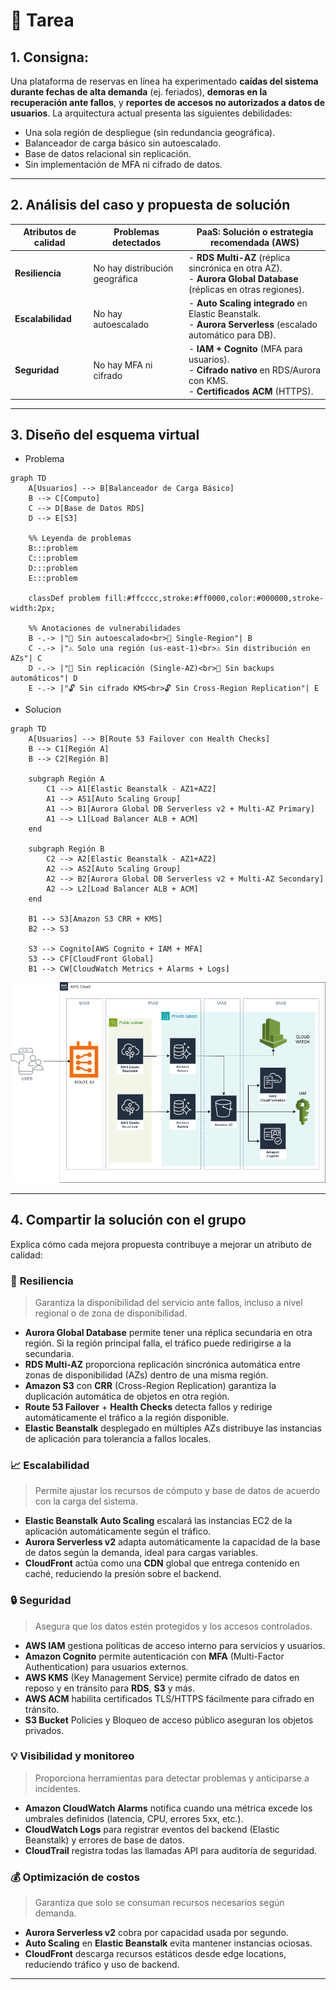 # 📝 Tarea

## 1. **Consigna**:

Una plataforma de reservas en línea ha experimentado **caídas del sistema durante fechas de alta demanda** (ej. feriados), **demoras en la recuperación ante fallos**, y **reportes de accesos no autorizados a datos de usuarios**. La arquitectura actual presenta las siguientes debilidades:

- Una sola región de despliegue (sin redundancia geográfica).
- Balanceador de carga básico sin autoescalado.
- Base de datos relacional sin replicación.
- Sin implementación de MFA ni cifrado de datos.

---

## 2. **Análisis del caso y propuesta de solución**

| **Atributos de calidad** | **Problemas detectados**       | **PaaS: Solución o estrategia recomendada (AWS)**                                                                 |
|--------------------------|--------------------------------|------------------------------------------------------------------------------------------------------------------|
| **Resiliencia**          | No hay distribución geográfica | - **RDS Multi-AZ** (réplica sincrónica en otra AZ). <br> - **Aurora Global Database** (réplicas en otras regiones). |
| **Escalabilidad**        | No hay autoescalado            | - **Auto Scaling integrado** en Elastic Beanstalk. <br> - **Aurora Serverless** (escalado automático para DB).    |
| **Seguridad**            | No hay MFA ni cifrado          | - **IAM + Cognito** (MFA para usuarios). <br> - **Cifrado nativo** en RDS/Aurora con KMS. <br> - **Certificados ACM** (HTTPS). |

---

## 3. **Diseño del esquema virtual**

- Problema
```mermaid
graph TD
    A[Usuarios] --> B[Balanceador de Carga Básico]
    B --> C[Computo]
    C --> D[Base de Datos RDS]
    D --> E[S3]

    %% Leyenda de problemas
    B:::problem
    C:::problem
    D:::problem
    E:::problem

    classDef problem fill:#ffcccc,stroke:#ff0000,color:#000000,stroke-width:2px;

    %% Anotaciones de vulnerabilidades
    B -.-> |"🚨 Sin autoescalado<br>🚨 Single-Region"| B
    C -.-> |"⚠️ Solo una región (us-east-1)<br>⚠️ Sin distribución en AZs"| C
    D -.-> |"🔴 Sin replicación (Single-AZ)<br>🔴 Sin backups automáticos"| D
    E -.-> |"🔓 Sin cifrado KMS<br>🔓 Sin Cross-Region Replication"| E
```

- Solucion

```mermaid
graph TD
    A[Usuarios] --> B[Route 53 Failover con Health Checks]
    B --> C1[Región A]
    B --> C2[Región B]

    subgraph Región A
        C1 --> A1[Elastic Beanstalk - AZ1+AZ2]
        A1 --> AS1[Auto Scaling Group]
        A1 --> B1[Aurora Global DB Serverless v2 + Multi-AZ Primary]
        A1 --> L1[Load Balancer ALB + ACM]
    end

    subgraph Región B
        C2 --> A2[Elastic Beanstalk - AZ1+AZ2]
        A2 --> AS2[Auto Scaling Group]
        A2 --> B2[Aurora Global DB Serverless v2 + Multi-AZ Secondary]
        A2 --> L2[Load Balancer ALB + ACM]
    end

    B1 --> S3[Amazon S3 CRR + KMS]
    B2 --> S3

    S3 --> Cognito[AWS Cognito + IAM + MFA]
    S3 --> CF[CloudFront Global]
    B1 --> CW[CloudWatch Metrics + Alarms + Logs]
```

<img src="..\Img\Tarea2.drawio.png">

---

## 4. **Compartir la solución con el grupo**
Explica cómo cada mejora propuesta contribuye a mejorar un atributo de calidad:

### 🔄 **Resiliencia**  
> Garantiza la disponibilidad del servicio ante fallos, incluso a nivel regional o de zona de disponibilidad.

- **Aurora Global Database** permite tener una réplica secundaria en otra región. Si la región principal falla, el tráfico puede redirigirse a la secundaria.
- **RDS Multi-AZ** proporciona replicación sincrónica automática entre zonas de disponibilidad (AZs) dentro de una misma región.
- **Amazon S3** con **CRR** (Cross-Region Replication) garantiza la duplicación automática de objetos en otra región.
- **Route 53 Failover** + **Health Checks** detecta fallos y redirige automáticamente el tráfico a la región disponible.
- **Elastic Beanstalk** desplegado en múltiples AZs distribuye las instancias de aplicación para tolerancia a fallos locales.

### 📈 **Escalabilidad**  
> Permite ajustar los recursos de cómputo y base de datos de acuerdo con la carga del sistema.

- **Elastic Beanstalk Auto Scaling** escalará las instancias EC2 de la aplicación automáticamente según el tráfico.
- **Aurora Serverless v2** adapta automáticamente la capacidad de la base de datos según la demanda, ideal para cargas variables.
- **CloudFront** actúa como una **CDN** global que entrega contenido en caché, reduciendo la presión sobre el backend.

### 🔒 **Seguridad**  
> Asegura que los datos estén protegidos y los accesos controlados.

- **AWS IAM** gestiona políticas de acceso interno para servicios y usuarios.
- **Amazon Cognito** permite autenticación con **MFA** (Multi-Factor Authentication) para usuarios externos.
- **AWS KMS** (Key Management Service) permite cifrado de datos en reposo y en tránsito para **RDS**, **S3** y más.
- **AWS ACM** habilita certificados TLS/HTTPS fácilmente para cifrado en tránsito.
- **S3 Bucket** Policies y Bloqueo de acceso público aseguran los objetos privados.


### 💡 **Visibilidad y monitoreo**  
> Proporciona herramientas para detectar problemas y anticiparse a incidentes.

- **Amazon CloudWatch Alarms** notifica cuando una métrica excede los umbrales definidos (latencia, CPU, errores 5xx, etc.).
- **CloudWatch Logs** para registrar eventos del backend (Elastic Beanstalk) y errores de base de datos.
- **CloudTrail** registra todas las llamadas API para auditoría de seguridad.

### 💰 Optimización de costos
> Garantiza que solo se consuman recursos necesarios según demanda.

- **Aurora Serverless v2** cobra por capacidad usada por segundo.
- **Auto Scaling** en **Elastic Beanstalk** evita mantener instancias ociosas.
- **CloudFront** descarga recursos estáticos desde edge locations, reduciendo tráfico y uso de backend.

---

